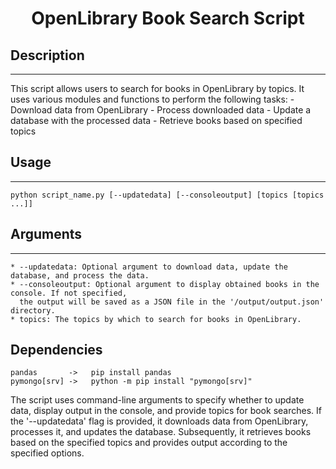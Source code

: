 <h1 align="center">OpenLibrary Book Search Script</h1>


## Description
***
This script allows users to search for books in OpenLibrary by topics. It uses
    various modules and functions to perform the following tasks:
    - Download data from OpenLibrary
    - Process downloaded data
    - Update a database with the processed data
    - Retrieve books based on specified topics



## Usage
***
    python script_name.py [--updatedata] [--consoleoutput] [topics [topics ...]]


## Arguments
***

    * --updatedata: Optional argument to download data, update the database, and process the data.
    * --consoleoutput: Optional argument to display obtained books in the console. If not specified,
      the output will be saved as a JSON file in the '/output/output.json' directory.
    * topics: The topics by which to search for books in OpenLibrary.
    
## Dependencies
    pandas       ->   pip install pandas
    pymongo[srv] ->   python -m pip install "pymongo[srv]"


The script uses command-line arguments to specify whether to update data, display output in
the console, and provide topics for book searches. If the '--updatedata' flag is provided, it
downloads data from OpenLibrary, processes it, and updates the database. Subsequently, it retrieves
books based on the specified topics and provides output according to the specified options.